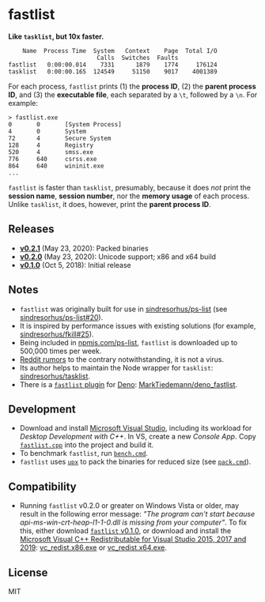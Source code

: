 # fastlist

**Like `tasklist`, but 10x faster.**

```
    Name  Process Time  System   Context    Page  Total I/O
                         Calls  Switches  Faults
fastlist   0:00:00.014    7331      1879    1774     176124
tasklist   0:00:00.165  124549     51150    9017    4001389
```

For each process, `fastlist` prints (1) the **process ID**, (2) the **parent process ID**, and (3) the **executable file**, each separated by a `\t`, followed by a `\n`. For example:

```batch
> fastlist.exe
0       0       [System Process]
4       0       System
72      4       Secure System
128     4       Registry
520     4       smss.exe
776     640     csrss.exe
864     640     wininit.exe
...
```

`fastlist` is faster than `tasklist`, presumably, because it does _not_ print the **session name**, **session number**, nor the **memory usage** of each process. Unlike `tasklist`, it does, however, print the **parent process ID**.

## Releases

- [**v0.2.1**](https://github.com/MarkTiedemann/fastlist/releases/tag/v0.2.1) (May 23, 2020): Packed binaries
- [**v0.2.0**](https://github.com/MarkTiedemann/fastlist/releases/tag/v0.2.0) (May 23, 2020): Unicode support; x86 and x64 build
- [**v0.1.0**](https://github.com/MarkTiedemann/fastlist/releases/tag/v0.1.0) (Oct 5, 2018): Initial release

## Notes

- `fastlist` was originally built for use in [sindresorhus/ps-list](https://github.com/sindresorhus/ps-list) (see [sindresorhus/ps-list#20](https://github.com/sindresorhus/ps-list/issues/20)).
- It is inspired by performance issues with existing solutions (for example, [sindresorhus/fkill#25](https://github.com/sindresorhus/fkill/issues/25)).
- Being included in [npmjs.com/ps-list](https://www.npmjs.com/package/ps-list), `fastlist` is downloaded up to 500,000 times per week.
- [Reddit rumors](https://www.reddit.com/r/javascript/comments/f0kmqd/askjs_fastlistexe_was_flagged_as_a_malware_by_my/) to the contrary notwithstanding, it is not a virus.
- Its author helps to maintain the Node wrapper for `tasklist`: [sindresorhus/tasklist](https://github.com/sindresorhus/tasklist).
- There is a [`fastlist` plugin](https://deno.land/x/fastlist) for [Deno](https://deno.land): [MarkTiedemann/deno_fastlist](https://github.com/MarkTiedemann/deno_fastlist).

## Development

- Download and install [Microsoft Visual Studio](https://visualstudio.microsoft.com/), including its workload for _Desktop Development with C++_. In VS, create a new _Console App_. Copy [`fastlist.cpp`](fastlist.cpp) into the project and build it.
- To benchmark `fastlist`, run [`bench.cmd`](bench.cmd).
- `fastlist` uses [`upx`](https://github.com/upx/upx) to pack the binaries for reduced size (see [`pack.cmd`](pack.cmd)).

## Compatibility

- Running `fastlist` v0.2.0 or greater on Windows Vista or older, may result in the following error message: _"The program can't start because api-ms-win-crt-heap-l1-1-0.dll is missing from your computer"_. To fix this, either download [`fastlist` v0.1.0](https://github.com/MarkTiedemann/fastlist/releases/tag/v0.1.0), or download and install the [Microsoft Visual C++ Redistributable for Visual Studio 2015, 2017 and 2019](https://support.microsoft.com/en-us/help/2977003/the-latest-supported-visual-c-downloads): [vc_redist.x86.exe](https://aka.ms/vs/16/release/vc_redist.x86.exe) or [vc_redist.x64.exe](https://aka.ms/vs/16/release/vc_redist.x64.exe).

## License

MIT
